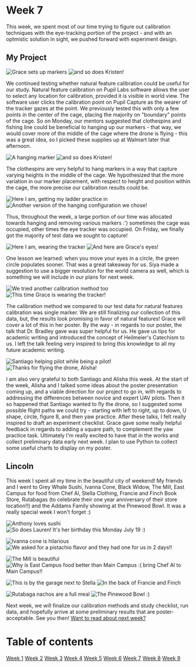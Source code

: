 # Week 7
This week, we spent most of our time trying to figure out calibration techniques with the eye-tracking portion of the project - and with an optmistic solution in sight, we pushed forward with experiment design. 

## My Project
![Grace sets up markers](HallasWK7-01.jpg) ![and so does Kristen! ](HallasWK7-02.jpg)


We continued testing whether natural feature calibration could be useful for our study. Natural feature calibration on Pupil Labs software allows the user to select any location for calibration, provided it is visible in world view. The software user clicks the calibration point on Pupil Capture as the wearer of the tracker gazes at the point. We previously tested this with only a few points in the center of the cage, placing the majority on "boundary" points of the cage. So on Monday, our mentors suggested that clothespins and fishing line could be beneficial to hanging up our markers - that way, we would cover more of the middle of the cage where the drone is flying - this was a great idea, so I picked these supplies up at Walmart later that afternoon. 

![A hanging marker](HallasWK7-03.jpg) ![and so does Kristen! ](HallasWK7-04.jpg)



The clothespins are very helpful to hang markers in a way that capture varying heights in the middle of the cage. We hypothesized that the more variation in our marker placement, with respect to height and position within the cage, the more precise our calibration results could be. 

![Here I am, getting my ladder practice in](HallasWK7-05.jpg) ![Another version of the hanging configuration we chose! ](HallasWK7-06.jpg)



Thus, throughout the week, a large portion of our time was allocated towards hanging and removing various markers :') sometimes the cage was occupied, other times the eye tracker was occupied. On Friday, we finally got the majority of test data we sought to capture!

![Here I am, wearing the tracker](HallasWK7-07.jpg) ![And here are Grace's eyes! ](HallasWK7-08.jpg)



One lesson we learned: when you move your eyes in a circle, the green circle populates sooner. That was a great takeaway for us. Siya made a suggestion to use a bigger resolution for the world camera as well, which is something we will include in our plans for next week.

![We tried another calibration method too](HallasWK7-09.jpg) ![This time Grace is wearing the tracker! ](HallasWK7-10.jpg)



The calibration method we compared to our test data for natural features calibration was single marker. We are still finalizing our collection of this data, but, the results look promising in favor of natural features! Grace will cover a lot of this in her poster. By the way - in regards to our poster, the talk that Dr. Bradley gave was super helpful for us. He gave us tips for academic writing and introduced the concept of Heilmeier's Catechism to us. I left the talk feeling very inspired to bring this knowledge to all my future academic writing.

![Santiago helping pilot while being a pilot!](HallasWK7-11.jpg) ![Thanks for flying the drone, Alisha! ](HallasWK7-12.jpg)



I am also very grateful to both Santiago and Alisha this week. At the start of the week, Alisha and I talked some ideas about the poster presentation coming up, and a viable direction for our project to go in, with regards to addressing the differences between novice and expert UAV pilots. Then it so happened that Santiago wanted to fly the drone, so I suggested some possible flight paths we could try - starting with left to right, up to down, U shape, circle, figure 8, and then yaw practice. After these talks, I felt really inspired to draft an experiment checklist. Grace gave some really helpful feedback in regards to adding a square path, to complement the yaw practice task. Ultimately I'm really excited to have that in the works and collect preliminary data early next week. I plan to use Python to collect some useful charts to display on my poster.



## Lincoln


This week I spent all my time in the beautiful city of weekend! My friends and I went to Grey Whale Sushi, Ivanna Cone, Black Widow, The Mill, East Campus for food from Chef Al, Stella Clothing, Francie and Finch Book Store, Rutabagas (to celebrate their one year anniversary of their store location!!) and the Addams Family showing at the Pinewood Bowl. It was a really special week I won't forget :)

![Anthony loves sushi ](HallasWK7-13.jpg) ![So does Lauren! It's her birthday this Monday July 19 :) ](HallasWK7-14.jpg)



![Ivanna cone is hilarious ](HallasWK7-15.jpg) ![We asked for a pistachio flavor and they had one for us in 2 days!! ](HallasWK7-16.jpg)



![The Mill is beautiful ](HallasWK7-17.jpg) ![Why is East Campus food better than Main Campus :( bring Chef Al to Main Campus!! ](HallasWK7-18.jpg)

![This is by the garage next to Stella ](HallasWK7-19.jpg) ![In the back of Francie and Finch ](HallasWK7-20.jpg)

![Rutabaga nachos are a full meal ](HallasWK7-21.jpg) ![The Pinewood Bowl :) ](HallasWK7-22.jpg)







Next week, we will finalize our calibration methods and study checklist, run data, and hopefully arrive at some preliminary results that are poster-acceptable. See you then! [Want to read about next week?](./8/HallasWK8.md)

# Table of contents
[Week 1](./1/HallasWK1.md)
[Week 2](./2/HallasWK2.md)
[Week 3](./3/HallasWK3.md)
[Week 4](./4/HallasWK4.md)
[Week 5](./5/HallasWK5.md)
[Week 6](./6/HallasWK6.md)
[Week 7](./7/HallasWK7.md)
[Week 8](./8/HallasWK8.md)
[Week 9](./9/HallasWK9.md)